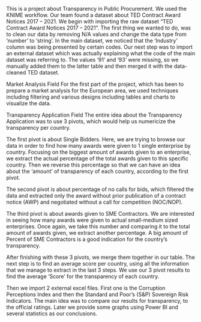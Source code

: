 This is a project about Transparency in Public Procurement. We used the KNIME workflow. Our team found a dataset about TED Contract Award Notices 2017 – 2021. 
We begin with importing the raw dataset “TED Contract Award Notices 2017 – 2021”. The first thing we wanted to do, was to clean our data by removing N/A values and change the data type from ‘number’ to ‘string’. In the main dataset, we noticed that the ‘Industry’ column was being presented by certain codes. Our next step was to import an external dataset which was actually explaining what the code of the main dataset was referring to. The values ‘91’ and ‘93’ were missing, so we manually added them to the latter table and then merged it with the data-cleaned TED dataset.

Market Analysis Field
For the first part of the project, which has been to prepare a market analysis for the European area, we used techniques including filtering and various designs including tables and charts to visualize the data.

Transparency Application Field
The entire idea about the Transparency Application was to use 3 pivots, which would help us numericize the transparency per country.

The first pivot is about Single Bidders. Here, we are trying to browse our data in order to find how many awards were given to 1 single enterprise by country. Focusing on the biggest amount of awards given to an enterprise, we extract the actual percentage of the total awards given to this specific country. Then we reverse this percentage so that we can have an idea about the ‘amount’ of transparency of each country, according to the first pivot.

The second pivot is about percentage of no calls for bids, which filtered the data and extracted only the award without prior publication of a contract notice (AWP) and negotiated without a call for competition (NOC/NOP).

The third pivot is about awards given to SME Contractors. We are interested in seeing how many awards were given to actual small-medium sized enterprises. Once again, we take this number and comparing it to the total amount of awards given, we extract another percentage. A big amount of Percent of SME Contractors is a good indication for the country’s transparency.

After finishing with these 3 pivots, we merge them together in our table. The next step is to find an average score per country, using all the information that we manage to extract in the last 3 steps. We use our 3 pivot results to find the average ‘Score’ for the transparency of each country.

Then we import 2 external excel files. First one is the Corruption Perceptions Index and then the Standard and Poor’s (S&P) Sovereign Risk Indicators. The main idea was to compare our results for transparency, to the official ratings.
Later we provide some graphs using Power BI and several statistics as our conclusions. 
